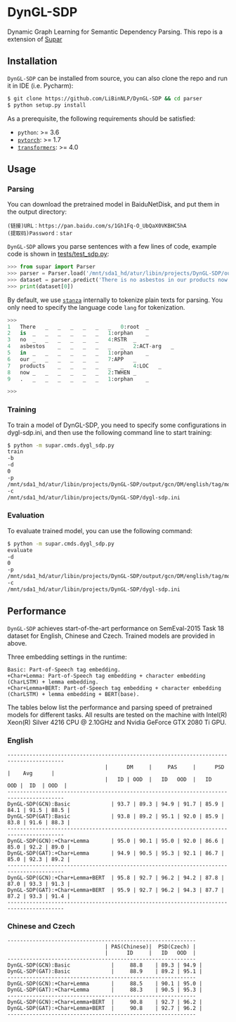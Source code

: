 # DynGL-SDP


Dynamic Graph Learning for Semantic Dependency Parsing. This repo is a extension of [Supar](https://github.com/yzhangcs/parser)


## Installation

`DynGL-SDP` can be installed from source, you can also clone the repo and run it in IDE (i.e. Pycharm):
```sh
$ git clone https://github.com/LiBinNLP/DynGL-SDP && cd parser
$ python setup.py install
```

As a prerequisite, the following requirements should be satisfied:
* `python`: >= 3.6
* [`pytorch`](https://github.com/pytorch/pytorch): >= 1.7
* [`transformers`](https://github.com/huggingface/transformers): >= 4.0

## Usage

### Parsing

You can download the pretrained model in BaiduNetDisk, and put them in the output directory:
```
(链接)URL：https://pan.baidu.com/s/1Gh1Fq-O_UbQaX0VKBHC5hA 
(提取码)Password：star
```

`DynGL-SDP` allows you parse sentences with a few lines of code, example code is shown in [tests/test_sdp.py](https://github.com/LiBinNLP/DyGLSDP/blob/main/tests/test_sdp.py):
```py
>>> from supar import Parser 
>>> parser = Parser.load('/mnt/sda1_hd/atur/libin/projects/DynGL-SDP/output/gcn/PSD/english/tag/model') 
>>> dataset = parser.predict('There is no asbestos in our products now .', lang='en', prob=True, verbose=False) 
>>> print(dataset[0])

```
By default, we use [`stanza`](https://github.com/stanfordnlp/stanza) internally to tokenize plain texts for parsing.
You only need to specify the language code `lang` for tokenization.

```py
>>> 
1	There	_	_	_	_	_	_	0:root	_
2	is	_	_	_	_	_	_	1:orphan	_
3	no	_	_	_	_	_	_	4:RSTR	_
4	asbestos	_	_	_	_	_	_	2:ACT-arg	_
5	in	_	_	_	_	_	_	1:orphan	_
6	our	_	_	_	_	_	_	7:APP	_
7	products	_	_	_	_	_	_	4:LOC	_
8	now	_	_	_	_	_	_	2:TWHEN	_
9	.	_	_	_	_	_	_	1:orphan	_

>>> 
```

### Training

To train a model of DynGL-SDP, you need to specify some configurations in dygl-sdp.ini, and then use the following command line to start training:
```sh
$ python -m supar.cmds.dygl_sdp.py
train
-b
-d
0
-p
/mnt/sda1_hd/atur/libin/projects/DynGL-SDP/output/gcn/DM/english/tag/model
-c
/mnt/sda1_hd/atur/libin/projects/DynGL-SDP/dygl-sdp.ini
```


### Evaluation

To evaluate trained model, you can use the following command:
```sh
$ python -m supar.cmds.dygl_sdp.py
evaluate
-d
0
-p
/mnt/sda1_hd/atur/libin/projects/DynGL-SDP/output/gcn/DM/english/tag/model
-c
/mnt/sda1_hd/atur/libin/projects/DynGL-SDP/dygl-sdp.ini
```

## Performance

`DynGL-SDP` achieves start-of-the-art performance on SemEval-2015 Task 18 dataset for English, Chinese and Czech. Trained models are provided in above.

Three embedding settings in the runtime:

```
Basic: Part-of-Speech tag embedding.
+Char+Lemma: Part-of-Speech tag embedding + character embedding (CharLSTM) + lemma embedding.
+Char+Lemma+BERT: Part-of-Speech tag embedding + character embedding (CharLSTM) + lemma embedding + BERT(base).
```

The tables below list the performance and parsing speed of pretrained models for different tasks.
All results are tested on the machine with Intel(R) Xeon(R) Silver 4216 CPU @ 2.10GHz and Nvidia GeForce GTX 2080 Ti GPU.

### English
```
----------------------------------------------------------------------------------------
                               |      DM     |     PAS     |      PSD    |    Avg      |
                               |   ID | OOD  |   ID   OOD  |   ID    OOD |  ID  | OOD  |
----------------------------------------------------------------------------------------
DynGL-SDP(GCN):Basic             | 93.7 | 89.3 | 94.9 | 91.7 | 85.9 | 84.1 | 91.5 | 88.5 |     
DynGL-SDP(GAT):Basic             | 93.8 | 89.2 | 95.1 | 92.0 | 85.9 | 83.8 | 91.6 | 88.3 |
----------------------------------------------------------------------------------------
DynGL-SDP(GCN):+Char+Lemma       | 95.0 | 90.1 | 95.0 | 92.0 | 86.6 | 85.0 | 92.2 | 89.0 |
DynGL-SDP(GAT):+Char+Lemma       | 94.9 | 90.5 | 95.3 | 92.1 | 86.7 | 85.0 | 92.3 | 89.2 |
----------------------------------------------------------------------------------------
DynGL-SDP(GCN):+Char+Lemma+BERT  | 95.8 | 92.7 | 96.2 | 94.2 | 87.8 | 87.0 | 93.3 | 91.3 | 
DynGL-SDP(GAT):+Char+Lemma+BERT  | 95.9 | 92.7 | 96.2 | 94.3 | 87.7 | 87.2 | 93.3 | 91.4 |
----------------------------------------------------------------------------------------
```
### Chinese and Czech

```
------------------------------------------------------------
                               | PAS(Chinese)|  PSD(Czech) |   
                               |      ID     |   ID   OOD  |
------------------------------------------------------------
DynGL-SDP(GCN):Basic             |     88.8    | 89.3 | 94.9 |  
DynGL-SDP(GAT):Basic             |     88.9    | 89.2 | 95.1 |
------------------------------------------------------------
DynGL-SDP(GCN):+Char+Lemma       |     88.5    | 90.1 | 95.0 |
DynGL-SDP(GAT):+Char+Lemma       |     88.3    | 90.5 | 95.3 |
------------------------------------------------------------
DynGL-SDP(GCN):+Char+Lemma+BERT  |     90.8    | 92.7 | 96.2 |
DynGL-SDP(GAT):+Char+Lemma+BERT  |     90.8    | 92.7 | 96.2 |
------------------------------------------------------------
```

